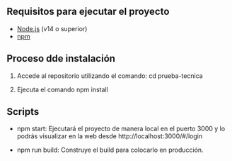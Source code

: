 ## Requisitos para ejecutar el proyecto
- [Node.js](https://nodejs.org/) (v14 o superior)
- [npm](https://www.npmjs.com/)

## Proceso dde instalación

1. Accede al repositorio utilizando el comando: cd prueba-tecnica

2. Ejecuta el comando npm install

## Scripts

- npm start: Ejecutará el proyecto de manera local en el puerto 3000 y lo podrás visualizar en la web desde http://localhost:3000/#/login

- npm run build: Construye el build para colocarlo en producción.

